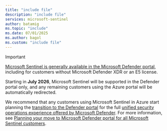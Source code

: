 ```yaml
---
title: "include file" 
description: "include file" 
services: microsoft-sentinel
author: batamig
ms.topic: "include"
ms.date: 07/01/2025
ms.author: bagol
ms.custom: "include file"
---
```


> [!IMPORTANT]
> [Microsoft Sentinel is generally available in the Microsoft Defender portal](../microsoft-sentinel-defender-portal.md), including for customers without Microsoft Defender XDR or an E5 license. 
>
> Starting in **July 2026**, Microsoft Sentinel will be supported in the Defender portal only, and any remaining customers using the Azure portal will be automatically redirected. 
>
> We recommend that any customers using Microsoft Sentinel in Azure start planning the [transition to the Defender portal](../move-to-defender.md) for the full [unified security operations experience offered by Microsoft Defender](/unified-secops-platform/overview-unified-security). For more information, see [Planning your move to Microsoft Defender portal for all Microsoft Sentinel customers](https://techcommunity.microsoft.com/blog/microsoft-security-blog/planning-your-move-to-microsoft-defender-portal-for-all-microsoft-sentinel-custo/4428613).

